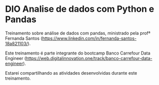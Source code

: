 # DIO Analise de dados com Python e Pandas
Treinamento sobre análise de dados com pandas, ministrado pela profª Fernanda Santos (https://www.linkedin.com/in/fernanda-santos-18a821103/). 

Este treinamento é parte integrante do bootcamp Banco Carrefour Data Engineer (https://web.digitalinnovation.one/track/banco-carrefour-data-engineer). 

Estarei compartilhando as atividades desenvolvidas durante este treinamento.
